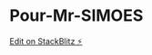 # Pour-Mr-SIMOES

[Edit on StackBlitz ⚡️](https://stackblitz.com/edit/sveltejs-kit-template-default-cb2gei)
